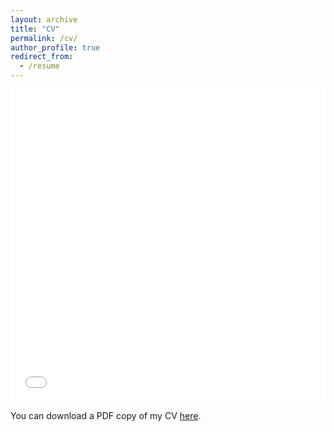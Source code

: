 ```yaml
---
layout: archive
title: "CV"
permalink: /cv/
author_profile: true
redirect_from:
  - /resume
---
```


<iframe src="/files/FutingZou_CV.pdf" width="100%" height="500" frameborder="no" border="0" marginwidth="0" marginheight="0"></iframe>

You can download a PDF copy of my CV [here](/files/FutingZou_CV.pdf).
